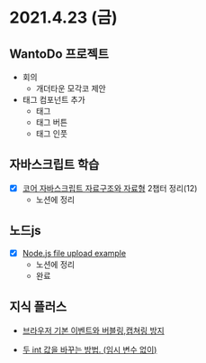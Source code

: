 # 2021.4.23 (금)

## WantoDo 프로젝트

  - 회의
    - 개더타운 모각코 제안
  - 태그 컴포넌트 추가
    - 태그
    - 태그 버튼
    - 태그 인풋

## 자바스크립트 학습

- [x] [코어 자바스크립트 자료구조와 자료형](https://ko.javascript.info/data-types) 2챕터 정리(12)
  - 노션에 정리

## 노드js

- [x] [Node.js file upload example](https://poiemaweb.com/nodejs-file-upload-example)
  - 노션에 정리
  - 완료

## 지식 플러스

- [브라우저 기본 이벤트와 버블링,캡쳐링 방지](https://velog.io/@proshy/JS-%EB%B8%8C%EB%9D%BC%EC%9A%B0%EC%A0%80-%EA%B8%B0%EB%B3%B8-%EC%9D%B4%EB%B2%A4%ED%8A%B8%EC%99%80-%EB%B2%84%EB%B8%94%EB%A7%81-%EB%B0%A9%EC%A7%80)

- [두 int 값을 바꾸는 방법. (임시 변수 없이)](https://velog.io/@hsj0511/두-int-값을-바꾸는-방법.-임시-변수-없이)